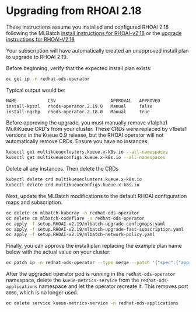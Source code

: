 # Upgrading from RHOAI 2.18

These instructions assume you installed and configured RHOAI 2.18 following
the MLBatch [install instructions for RHOAI-v2.18](../setup.RHOAI-v2.18/CLUSTER-SETUP.md)
or the [upgrade instructions for RHOAI-V2.18](../setup.RHOAI-v2.18/UPGRADE.md)

Your subscription will have automatically created an unapproved
install plan to upgrade to RHOAI 2.19.

Before beginning, verify that the expected install plan exists:
```sh
oc get ip -n redhat-ods-operator
```
Typical output would be:
```sh
NAME            CSV                     APPROVAL   APPROVED
install-kpzzl   rhods-operator.2.19.0   Manual     false
install-nqrbp   rhods-operator.2.18.0   Manual     true
```

Before approving the upgrade, you must manually remove v1alpha1 MultiKueue CRD's
from your cluster. These CRDs were replaced by v1beta1 versions in the Kueue 0.9 release,
but the RHOAI operator will not automatically remove CRDs.
Ensure you have no instances:
```sh
kubectl get multikueueclusters.kueue.x-k8s.io --all-namespaces
kubectl get multikueueconfigs.kueue.x-k8s.io --all-namespaces
```
Delete all any instances.  Then delete the CRDs
```sh
kubectl delete crd multikueueclusters.kueue.x-k8s.io
kubectl delete crd multikueueconfigs.kueue.x-k8s.io
```

Next, update the MLBatch modifications to the default RHOAI configuration maps and subscription.
```sh
oc delete cm mlbatch-kuberay -n redhat-ods-operator
oc delete cm mlbatch-codeflare -n redhat-ods-operator
oc apply -f setup.RHOAI-v2.19/mlbatch-upgrade-configmaps.yaml
oc apply -f setup.RHOAI-v2.19/mlbatch-upgrade-fast-subscription.yaml
oc apply -f setup.RHOAI-v2.19/mlbatch-network-policy.yaml
```

Finally, you can approve the install plan replacing the example plan name below
with the actual value on your cluster:
```sh
oc patch ip -n redhat-ods-operator --type merge --patch '{"spec":{"approved":true}}' install-kpzzl
```

After the upgraded operator pod is running in the `redhat-ods-operator` namespace, delete the
`kueue-metrics-service` from the `redhat-ods-applications` namespace and let the operator recreate it.
This removes port `8080`, which is no longer used.
```sh
oc delete service kueue-metrics-service -n redhat-ods-applications
```
